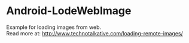 Android-LodeWebImage
====================

Example for loading images from web. </br>
Read more at: <a href="http://www.technotalkative.com/loading-remote-images/" target="_blank">http://www.technotalkative.com/loading-remote-images/</a>
